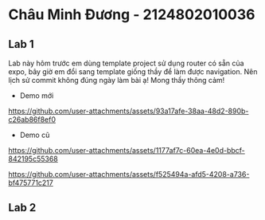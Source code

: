 # Châu Minh Đương - 2124802010036
## Lab 1
Lab này hôm trước em dùng template project sử dụng router có sẵn của expo, bây giờ em đổi sang template giống thầy để làm được navigation. Nên lịch sử commit không đúng ngày làm bài ạ!
Mong thầy thông cảm!
- Demo mới


https://github.com/user-attachments/assets/93a17afe-38aa-48d2-890b-c26ab86f8ef0


- Demo cũ


https://github.com/user-attachments/assets/1177af7c-60ea-4e0d-bbcf-842195c55368




https://github.com/user-attachments/assets/f525494a-afd5-4208-a736-bf475771c217


## Lab 2
